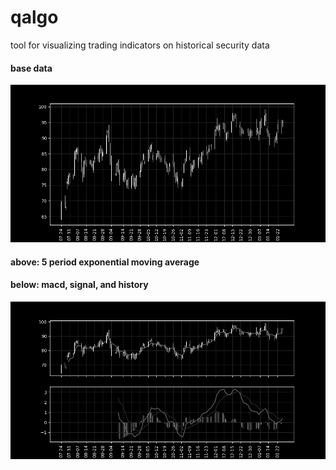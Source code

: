 # qalgo
tool for visualizing trading indicators on historical security data

#### base data
<img src= "out.png" width=750>

#### above: 5 period exponential moving average
#### below: macd, signal, and history
<img src= "macd.png" width=750>
